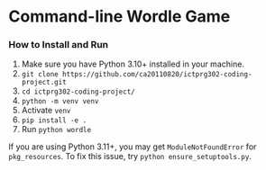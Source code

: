 # Command-line Wordle Game

### How to Install and Run
1. Make sure you have Python 3.10+ installed in your machine.
2. `git clone https://github.com/ca20110820/ictprg302-coding-project.git`
3. `cd ictprg302-coding-project/`
4. `python -m venv venv`
5. Activate `venv`
6. `pip install -e .`
7. Run `python wordle`

If you are using Python 3.11+, you may get `ModuleNotFoundError` for `pkg_resources`. 
To fix this issue, try `python ensure_setuptools.py`.